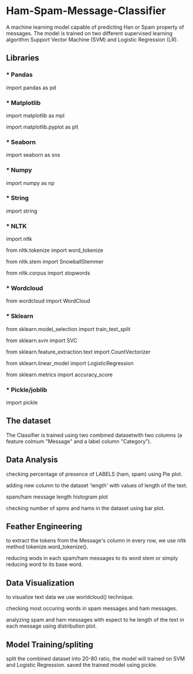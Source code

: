 # Ham-Spam-Message-Classifier
A machine learning model capable of predicting Han or Spam property of messages. The model is trained on two different supervised learning algorithm Support Vector Machine (SVM) and Logistic Regression (LR). 

## Libraries 
### * Pandas
import pandas as pd
### * Matplotlib
import matplotlib as mpl

import matplotlib.pyplot as plt
### * Seaborn
import seaborn as sns
### * Numpy
import numpy as np
### * String
import string
### * NLTK
import nltk

from nltk.tokenize import word_tokenize

from nltk.stem import SnowballStemmer

from nltk.corpus import stopwords
### * Wordcloud
from wordcloud import WordCloud
### * Sklearn
from sklearn.model_selection import train_test_split

from sklearn.svm import SVC

from sklearn.feature_extraction.text import CountVectorizer

from sklearn.linear_model import LogisticRegression

from sklearn.metrics import accuracy_score
### * Pickle/joblib
import pickle


## The dataset
The Classifier is trained using two combined datasetwith two columns (a feature colmum "Message" and a label column "Category").


## Data Analysis
checking percentage of presence of LABELS (ham, spam) using Pie plot.

adding new column to the dataset 'length' with values of length of the text.

spam/ham message length histogram plot

checking number of spms and hams in the dataset using bar plot.


## Feather Engineering
to extract the tokens from the Message's column in every row, we use nltk method tokenize.word_tokenize().

reducing wods in each spam/ham messages to its word stem or simply reducing word to its base word.


## Data Visualization
to visualize text data we use worldcloud() technique.

checking most occuring words in spam messages and ham messages.

analyzing spam and ham messages with espect to he length of the text in each message using distribution plot.


## Model Training/spliting 
split the combined dataset into 20-80 ratio, the model will trained on SVM and Logistic Regression.
saved the trained model using pickle.
